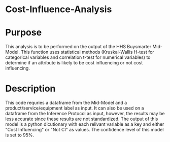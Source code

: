 # Cost-Influence-Analysis

# Purpose

This analysis is to be performed on the output of the HHS Buysmarter Mid-Model. This function uses statistical methods (Kruskal-Wallis H-test for categorical variables and correlation t-test for numerical variables) to determine if an attribute is likely to be cost influencing or not cost influencing. 

# Description

This code requries a dataframe from the Mid-Model and a product/service/equipment label as input. It can also be used on a dataframe from the Inference Protocol as input, however, the results may be less accurate since these results are not standardized. The output of this model is a python dicutionary with each relivant variable as a key and either "Cost Influencing" or "Not CI" as values. The confidence level of this model is set to 95%. 

